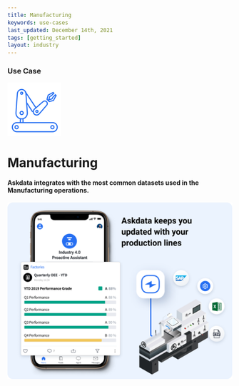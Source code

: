 ```yaml
---
title: Manufacturing
keywords: use-cases
last_updated: December 14th, 2021
tags: [getting_started]
layout: industry
---
```


### Use Case

<p class="text-center"><img src="/media/use-cases/icons/industry-manufacturing.svg"></p>
<h1 class="text-center">Manufacturing</h1>

<h4 class="text-center">Askdata integrates with the most common datasets used in the Manufacturing operations.</h4>

<img src="/media/use-cases/manufacturing.png" class="image-doc">
